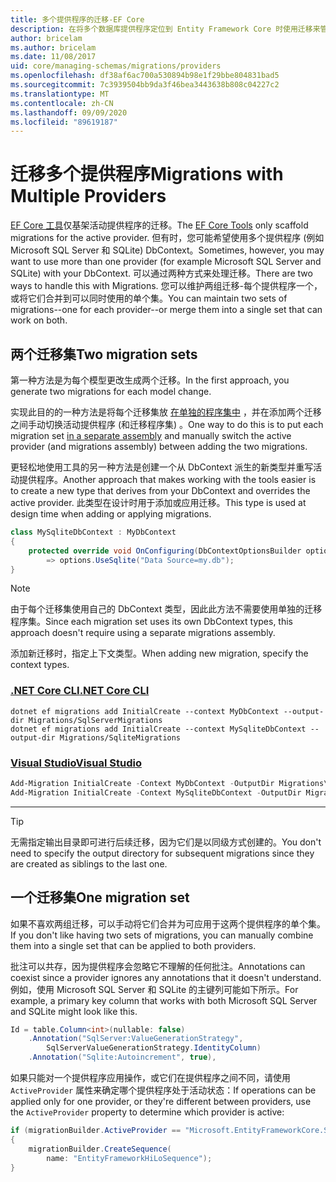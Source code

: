 ```yaml
---
title: 多个提供程序的迁移-EF Core
description: 在将多个数据库提供程序定位到 Entity Framework Core 时使用迁移来管理数据库架构
author: bricelam
ms.author: bricelam
ms.date: 11/08/2017
uid: core/managing-schemas/migrations/providers
ms.openlocfilehash: df38af6ac700a530894b98e1f29bbe804831bad5
ms.sourcegitcommit: 7c3939504bb9da3f46bea3443638b808c04227c2
ms.translationtype: MT
ms.contentlocale: zh-CN
ms.lasthandoff: 09/09/2020
ms.locfileid: "89619187"
---
```

# <a name="migrations-with-multiple-providers"></a><span data-ttu-id="b2e31-103">迁移多个提供程序</span><span class="sxs-lookup"><span data-stu-id="b2e31-103">Migrations with Multiple Providers</span></span>

<span data-ttu-id="b2e31-104">[EF Core 工具][1]仅基架活动提供程序的迁移。</span><span class="sxs-lookup"><span data-stu-id="b2e31-104">The [EF Core Tools][1] only scaffold migrations for the active provider.</span></span> <span data-ttu-id="b2e31-105">但有时，您可能希望使用多个提供程序 (例如 Microsoft SQL Server 和 SQLite) DbContext。</span><span class="sxs-lookup"><span data-stu-id="b2e31-105">Sometimes, however, you may want to use more than one provider (for example Microsoft SQL Server and SQLite) with your DbContext.</span></span> <span data-ttu-id="b2e31-106">可以通过两种方式来处理迁移。</span><span class="sxs-lookup"><span data-stu-id="b2e31-106">There are two ways to handle this with Migrations.</span></span> <span data-ttu-id="b2e31-107">您可以维护两组迁移-每个提供程序一个，或将它们合并到可以同时使用的单个集。</span><span class="sxs-lookup"><span data-stu-id="b2e31-107">You can maintain two sets of migrations--one for each provider--or merge them into a single set that can work on both.</span></span>

## <a name="two-migration-sets"></a><span data-ttu-id="b2e31-108">两个迁移集</span><span class="sxs-lookup"><span data-stu-id="b2e31-108">Two migration sets</span></span>

<span data-ttu-id="b2e31-109">第一种方法是为每个模型更改生成两个迁移。</span><span class="sxs-lookup"><span data-stu-id="b2e31-109">In the first approach, you generate two migrations for each model change.</span></span>

<span data-ttu-id="b2e31-110">实现此目的的一种方法是将每个迁移集放 [在单独的程序集中][2] ，并在添加两个迁移之间手动切换活动提供程序 (和迁移程序集) 。</span><span class="sxs-lookup"><span data-stu-id="b2e31-110">One way to do this is to put each migration set [in a separate assembly][2] and manually switch the active provider (and migrations assembly) between adding the two migrations.</span></span>

<span data-ttu-id="b2e31-111">更轻松地使用工具的另一种方法是创建一个从 DbContext 派生的新类型并重写活动提供程序。</span><span class="sxs-lookup"><span data-stu-id="b2e31-111">Another approach that makes working with the tools easier is to create a new type that derives from your DbContext and overrides the active provider.</span></span> <span data-ttu-id="b2e31-112">此类型在设计时用于添加或应用迁移。</span><span class="sxs-lookup"><span data-stu-id="b2e31-112">This type is used at design time when adding or applying migrations.</span></span>

``` csharp
class MySqliteDbContext : MyDbContext
{
    protected override void OnConfiguring(DbContextOptionsBuilder options)
        => options.UseSqlite("Data Source=my.db");
}
```

> [!NOTE]
> <span data-ttu-id="b2e31-113">由于每个迁移集使用自己的 DbContext 类型，因此此方法不需要使用单独的迁移程序集。</span><span class="sxs-lookup"><span data-stu-id="b2e31-113">Since each migration set uses its own DbContext types, this approach doesn't require using a separate migrations assembly.</span></span>

<span data-ttu-id="b2e31-114">添加新迁移时，指定上下文类型。</span><span class="sxs-lookup"><span data-stu-id="b2e31-114">When adding new migration, specify the context types.</span></span>

### <a name="net-core-cli"></a>[<span data-ttu-id="b2e31-115">.NET Core CLI</span><span class="sxs-lookup"><span data-stu-id="b2e31-115">.NET Core CLI</span></span>](#tab/dotnet-core-cli)

```dotnetcli
dotnet ef migrations add InitialCreate --context MyDbContext --output-dir Migrations/SqlServerMigrations
dotnet ef migrations add InitialCreate --context MySqliteDbContext --output-dir Migrations/SqliteMigrations
```

### <a name="visual-studio"></a>[<span data-ttu-id="b2e31-116">Visual Studio</span><span class="sxs-lookup"><span data-stu-id="b2e31-116">Visual Studio</span></span>](#tab/vs)

``` powershell
Add-Migration InitialCreate -Context MyDbContext -OutputDir Migrations\SqlServerMigrations
Add-Migration InitialCreate -Context MySqliteDbContext -OutputDir Migrations\SqliteMigrations
```

***

> [!TIP]
> <span data-ttu-id="b2e31-117">无需指定输出目录即可进行后续迁移，因为它们是以同级方式创建的。</span><span class="sxs-lookup"><span data-stu-id="b2e31-117">You don't need to specify the output directory for subsequent migrations since they are created as siblings to the last one.</span></span>

## <a name="one-migration-set"></a><span data-ttu-id="b2e31-118">一个迁移集</span><span class="sxs-lookup"><span data-stu-id="b2e31-118">One migration set</span></span>

<span data-ttu-id="b2e31-119">如果不喜欢两组迁移，可以手动将它们合并为可应用于这两个提供程序的单个集。</span><span class="sxs-lookup"><span data-stu-id="b2e31-119">If you don't like having two sets of migrations, you can manually combine them into a single set that can be applied to both providers.</span></span>

<span data-ttu-id="b2e31-120">批注可以共存，因为提供程序会忽略它不理解的任何批注。</span><span class="sxs-lookup"><span data-stu-id="b2e31-120">Annotations can coexist since a provider ignores any annotations that it doesn't understand.</span></span> <span data-ttu-id="b2e31-121">例如，使用 Microsoft SQL Server 和 SQLite 的主键列可能如下所示。</span><span class="sxs-lookup"><span data-stu-id="b2e31-121">For example, a primary key column that works with both Microsoft SQL Server and SQLite might look like this.</span></span>

``` csharp
Id = table.Column<int>(nullable: false)
    .Annotation("SqlServer:ValueGenerationStrategy",
        SqlServerValueGenerationStrategy.IdentityColumn)
    .Annotation("Sqlite:Autoincrement", true),
```

<span data-ttu-id="b2e31-122">如果只能对一个提供程序应用操作，或它们在提供程序之间不同，请使用 `ActiveProvider` 属性来确定哪个提供程序处于活动状态：</span><span class="sxs-lookup"><span data-stu-id="b2e31-122">If operations can be applied only for one provider, or they're different between providers, use the `ActiveProvider` property to determine which provider is active:</span></span>

``` csharp
if (migrationBuilder.ActiveProvider == "Microsoft.EntityFrameworkCore.SqlServer")
{
    migrationBuilder.CreateSequence(
        name: "EntityFrameworkHiLoSequence");
}
```

  [1]: xref:core/miscellaneous/cli/index
  [2]: xref:core/managing-schemas/migrations/projects
